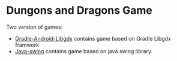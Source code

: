 # Dungons and Dragons Game 

Two version of games:
- [Gradle-Android-Libgdx](Gradle-Android-Libgdx/) contains game based on Gradle Libgdx framwork
- [Java-swing](java-swing/) contains game based on java swing library.
